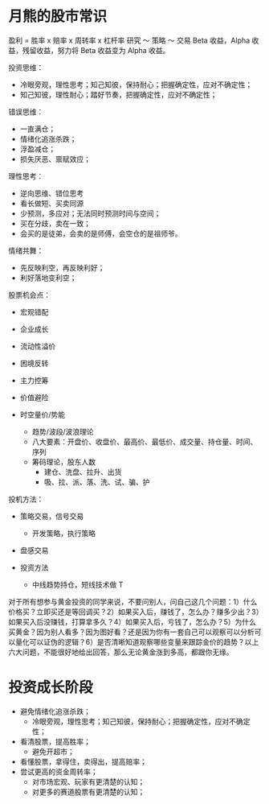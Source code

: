 # 月熊的股市常识

盈利 = 胜率 x 赔率 x 周转率 x 杠杆率
研究 ～ 策略 ～ 交易
Beta 收益，Alpha 收益，残留收益，努力将 Beta 收益变为 Alpha 收益。

投资思维：

- 冷眼旁观，理性思考；知己知彼，保持耐心；把握确定性，应对不确定性；
- 知己知彼，理性耐心；踏好节奏，把握确定性，应对不确定性；

错误思维：

- 一直满仓；
- 情绪化追涨杀跌；
- 浮盈减仓；
- 损失厌恶、禀赋效应；

理性思考：

- 逆向思维、错位思考
- 看长做短、买卖同源
- 少预测，多应对；无法同时预测时间与空间；
- 买在分歧，卖在一致；
- 会买的是徒弟，会卖的是师傅，会空仓的是祖师爷。

情绪共舞：

- 先反映利空，再反映利好；
- 利好落地变利空；

股票机会点：

- 宏观错配
- 企业成长
- 流动性溢价
- 困境反转
- 主力控筹
- 价值避险

- 时空量价/势能

  - 趋势/波段/波浪理论
  - 八大要素：开盘价、收盘价、最高价、最低价、成交量、持仓量、时间、序列
  - 筹码理论，股东人数
    - 建仓、洗盘、拉升、出货
    - 吸、拉、派、落、洗、试、骗、护

投机方法：

- 策略交易，信号交易
  - 开发策略，执行策略
- 盘感交易

- 投资方法
  - 中线趋势持仓，短线技术做 T

对于所有想参与黄金投资的同学来说，不要问别人，问自己这几个问题：1）什么价格买？立即买还是等回调买？2）如果买入后，赚钱了，怎么办？赚多少出？3）如果买入后没赚钱，打算拿多久？4）如果买入后，亏钱了，怎么办？5）为什么买黄金？因为别人看多？因为图好看？还是因为你有一套自己可以观察可以分析可以量化可以证伪的逻辑？6）是否清晰知道观察哪些变量来跟踪金价的趋势？以上六大问题，不能很好地给出回答，那么无论黄金涨到多高，都跟你无缘。

# 投资成长阶段

- 避免情绪化追涨杀跌；
  - 冷眼旁观，理性思考；知己知彼，保持耐心；把握确定性，应对不确定性；
- 看清股票，提高胜率；
  - 避免开超市；
- 看懂股票，拿得住，卖得出，提高赔率；
- 尝试更高的资金周转率；
  - 对市场宏观、玩家有更清楚的认知；
  - 对更多的赛道股票有更清楚的认知；
